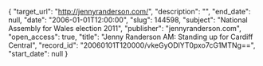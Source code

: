 {
  "target_url": "http://jennyranderson.com/", 
  "description": "", 
  "end_date": null, 
  "date": "2006-01-01T12:00:00", 
  "slug": 144598, 
  "subject": "National Assembly for Wales election 2011", 
  "publisher": "jennyranderson.com", 
  "open_access": true, 
  "title": "Jenny Randerson AM: Standing up for Cardiff Central", 
  "record_id": "20060101T120000/vkeGyODIYT0pxo7cG1MTNg==", 
  "start_date": null
}

